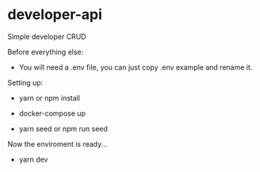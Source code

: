 # developer-api
Simple developer CRUD

Before everything else:

- You will need a .env file, you can just copy .env example and rename it.

Setting up:

- yarn or npm install

- docker-compose up

- yarn seed or npm run seed

Now the enviroment is ready...

- yarn dev
